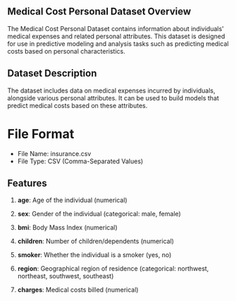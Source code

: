 ## **Medical Cost Personal Dataset Overview**


The Medical Cost Personal Dataset contains information about individuals' medical expenses and related personal attributes. This dataset is designed for use in predictive modeling and analysis tasks such as predicting medical costs based on personal characteristics.

## Dataset Description
The dataset includes data on medical expenses incurred by individuals, alongside various personal attributes. It can be used to build models that predict medical costs based on these attributes.

# **File Format**
- File Name: insurance.csv
- File Type: CSV (Comma-Separated Values)


## **Features**
1. **age**: Age of the individual (numerical)

2. **sex**: Gender of the individual (categorical: male, female)

3. **bmi**: Body Mass Index (numerical)

4. **children**: Number of children/dependents (numerical)

5. **smoker**: Whether the individual is a smoker (yes, no)

6. **region**: Geographical region of residence (categorical: northwest, northeast, southwest, southeast)

7. **charges**: Medical costs billed (numerical)
